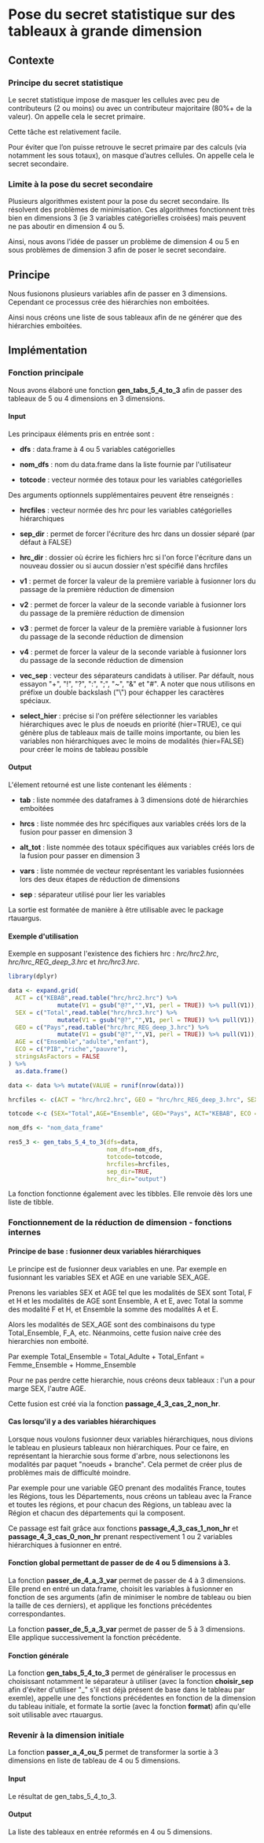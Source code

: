 # Pose du secret statistique sur des tableaux à grande dimension

## Contexte 

### Principe du secret statistique

Le secret statistique impose de masquer les cellules avec peu de contributeurs (2 ou moins) ou avec un contributeur majoritaire (80%+ de la valeur). On appelle cela le secret primaire.

Cette tâche est relativement facile.

Pour éviter que l’on puisse retrouve le secret primaire par des calculs (via notamment les sous totaux), on masque d’autres cellules. On appelle cela le secret secondaire.


### Limite à la pose du secret secondaire

Plusieurs algorithmes existent pour la pose du secret secondaire. Ils résolvent des problèmes de minimisation. Ces algorithmes fonctionnent très bien en dimensions 3 (ie 3 variables catégorielles croisées) mais peuvent ne pas aboutir en dimension 4 ou 5.


Ainsi, nous avons l’idée de passer un problème de dimension 4 ou 5 en sous problèmes de dimension 3 afin de poser le secret secondaire. 
## Principe

Nous fusionons plusieurs variables afin de passer en 3 dimensions. Cependant ce processus crée des hiérarchies non emboitées.

Ainsi nous créons une liste de sous tableaux afin de ne générer que des hiérarchies emboitées.

## Implémentation

### Fonction principale

Nous avons élaboré une fonction **gen_tabs_5_4_to_3** afin de passer des tableaux de 5 ou 4 dimensions en 3 dimensions.

#### Input

Les principaux éléments pris en entrée sont :

- **dfs** : data.frame à 4 ou 5 variables catégorielles

- **nom_dfs** : nom du data.frame dans la liste fournie par l'utilisateur

- **totcode** : vecteur normée des totaux pour les variables catégorielles

Des arguments optionnels supplémentaires peuvent être renseignés :

- **hrcfiles** : vecteur normée des hrc pour les variables catégorielles hiérarchiques

- **sep_dir** : permet de forcer l'écriture des hrc dans un dossier séparé (par défaut à FALSE)

- **hrc_dir** : dossier où écrire les fichiers hrc si l'on force l'écriture dans un nouveau dossier ou si aucun dossier n'est spécifié dans hrcfiles

- **v1** : permet de forcer la valeur de la première variable à fusionner lors du passage de la première réduction de dimension

- **v2** : permet de forcer la valeur de la seconde variable à fusionner lors du passage de la première réduction de dimension

- **v3** : permet de forcer la valeur de la première variable à fusionner lors du passage de la seconde réduction de dimension

- **v4** : permet de forcer la valeur de la seconde variable à fusionner lors du passage de la seconde réduction de dimension

- **vec_sep** : vecteur des séparateurs candidats à utiliser. Par défault, nous essayon "+", "!", "?", ":", ";", "~", "&" et "#". A noter que nous utilisons en préfixe un double backslash ("\\") pour échapper les caractères spéciaux.

- **select_hier** : précise si l'on préfère sélectionner les variables hiérarchiques avec le plus de noeuds en priorité (hier=TRUE), ce qui génère plus de tableaux mais de taille moins importante, ou bien les variables non hiérarchiques avec le moins de modalités (hier=FALSE) pour créer le moins de tableau possible

#### Output

L'élement retourné est une liste contenant les éléments : 

- **tab** : liste nommée des dataframes à 3 dimensions doté de hiérarchies emboitées

- **hrcs** : liste nommée des hrc spécifiques aux variables créés lors de la fusion pour passer en dimension 3

- **alt_tot** : liste nommée des totaux spécifiques aux variables créés lors de la fusion pour passer en dimension 3

- **vars** : liste nommée de vecteur représentant les variables fusionnées lors des deux étapes de réduction de dimensions

- **sep** : séparateur utilisé pour lier les variables

La sortie est formatée de manière à être utilisable avec le package rtauargus.

#### Exemple d'utilisation

Exemple en supposant l'existence des fichiers hrc : *hrc/hrc2.hrc*, *hrc/hrc_REG_deep_3.hrc* et *hrc/hrc3.hrc*.

```R
library(dplyr)

data <- expand.grid(
  ACT = c("KEBAB",read.table("hrc/hrc2.hrc") %>% 
              mutate(V1 = gsub("@?","",V1, perl = TRUE)) %>% pull(V1)),
  SEX = c("Total",read.table("hrc/hrc3.hrc") %>% 
              mutate(V1 = gsub("@?","",V1, perl = TRUE)) %>% pull(V1)),
  GEO = c("Pays",read.table("hrc/hrc_REG_deep_3.hrc") %>% 
              mutate(V1 = gsub("@?","",V1, perl = TRUE)) %>% pull(V1)),
  AGE = c("Ensemble","adulte","enfant"),
  ECO = c("PIB","riche","pauvre"),
  stringsAsFactors = FALSE
) %>% 
  as.data.frame()

data <- data %>% mutate(VALUE = runif(nrow(data)))

hrcfiles <- c(ACT = "hrc/hrc2.hrc", GEO = "hrc/hrc_REG_deep_3.hrc", SEX = "hrc/hrc3.hrc" )

totcode <-c (SEX="Total",AGE="Ensemble", GEO="Pays", ACT="KEBAB", ECO = "PIB")

nom_dfs <- "nom_data_frame"

res5_3 <- gen_tabs_5_4_to_3(dfs=data,
                            nom_dfs=nom_dfs,
                            totcode=totcode,
                            hrcfiles=hrcfiles,
                            sep_dir=TRUE,
                            hrc_dir="output")
```

La fonction fonctionne également avec les tibbles. Elle renvoie dès lors une liste de tibble.

### Fonctionnement de la réduction de dimension - fonctions internes

#### Principe de base : fusionner deux variables hiérarchiques

Le principe est de fusionner deux variables en une. Par exemple en fusionnant les variables SEX et AGE en une
variable SEX_AGE.

Prenons les variables SEX et AGE tel que les modalités de SEX sont Total, F et H et les modalités de AGE sont Ensemble, A et E, avec Total la somme des modalité F et H, et Ensemble la somme des modalités A et E.

Alors les modalités de SEX_AGE sont des combinaisons du type Total_Ensemble, F_A, etc.
Néanmoins, cette fusion naive crée des hierarchies non emboité.

Par exemple Total_Ensemble = Total_Adulte + Total_Enfant =  Femme_Ensemble + Homme_Ensemble

Pour ne pas perdre cette hierarchie, nous créons deux tableaux : l'un a pour marge SEX, l'autre AGE.

Cette fusion est créé via la fonction **passage_4_3_cas_2_non_hr**.

#### Cas lorsqu'il y a des variables hiérarchiques

Lorsque nous voulons fusionner deux variables hiérarchiques, nous divions le tableau en plusieurs tableaux non hiérarchiques. Pour ce faire, en représentant la hierarchie sous forme d'arbre, nous selectionons les modalités
par paquet "noeuds + branche". Cela permet de créer plus de problèmes mais de difficulté moindre.

Par exemple pour une variable GEO prenant des modalités France, toutes les Régions, tous les Départements, nous créons
un tableau avec la France et toutes les régions, et pour chacun des Régions, un tableau avec la Région et chacun des départements qui la composent.

Ce passage est fait grâce aux fonctions **passage_4_3_cas_1_non_hr** et **passage_4_3_cas_0_non_hr**
prenant respectivement 1 ou 2 variables hiérarchiques à fusionner en entré.

#### Fonction global permettant de passer de de 4 ou 5 dimensions à 3.

La fonction **passer_de_4_a_3_var** permet de passer de 4 à 3 dimensions. 
Elle prend en entré un data.frame, choisit les variables à fusionner
en fonction de ses arguments (afin de minimiser le nombre de tableau ou bien la taille de ces derniers),
et applique les fonctions précédentes correspondantes.

La fonction **passer_de_5_a_3_var** permet de passer de 5 à 3 dimensions.
Elle applique successivement la fonction précédente.

#### Fonction générale

La fonction **gen_tabs_5_4_to_3** permet de généraliser le processus en choisissant notamment
le séparateur à utiliser (avec la fonction **choisir_sep** afin d'éviter d'utiliser "_" 
s'il est déjà présent de base dans le tableau par exemle),
appelle une des fonctions précédentes en fonction de la dimension du tableau initiale,
et formate la sortie (avec la fonction **format**) afin qu'elle soit utilisable avec rtauargus.


### Revenir à la dimension initiale

La fonction **passer_a_4_ou_5** permet de transformer la sortie à 3 dimensions en liste de tableau de 4 ou 5 dimensions.

#### Input

Le résultat de gen_tabs_5_4_to_3.

#### Output

La liste des tableaux en entrée reformés en 4 ou 5 dimensions.
